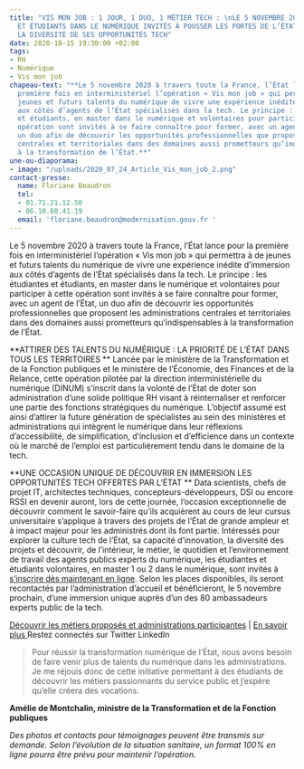 ```yaml
---
title: "VIS MON JOB : 1 JOUR, 1 DUO, 1 MÉTIER TECH : \nLE 5 NOVEMBRE 2020, ÉTUDIANTES
  ET ÉTUDIANTS DANS LE NUMÉRIQUE INVITÉS À POUSSER LES PORTES DE L’ÉTAT POUR DÉCOUVRIR
  LA DIVERSITÉ DE SES OPPORTUNITÉS TECH"
date: 2020-10-15 19:30:00 +02:00
tags:
- RH
- Numérique
- Vis mon job
chapeau-text: "**Le 5 novembre 2020 à travers toute la France, l’État lance pour la
  première fois en interministériel l’opération « Vis mon job » qui permettra à de
  jeunes et futurs talents du numérique de vivre une expérience inédite d’immersion
  aux côtés d’agents de l’État spécialisés dans la tech. Le principe : les étudiantes
  et étudiants, en master dans le numérique et volontaires pour participer à cette
  opération sont invités à se faire connaître pour former, avec un agent de l’État,
  un duo afin de découvrir les opportunités professionnelles que proposent les administrations
  centrales et territoriales dans des domaines aussi prometteurs qu’indispensables
  à la transformation de l’État.**"
une-ou-diaporama:
- image: "/uploads/2020_07_24_Article_Vis_mon_job_2.png"
contact-presse:
  name: Floriane Beaudron
  tel:
  - 01.71.21.12.50
  - 06.10.60.41.19
  email: 'floriane.beaudron@modernisation.gouv.fr '
---
```


Le 5 novembre 2020 à travers toute la France, l’État lance pour la première fois en interministériel l’opération « Vis mon job » qui permettra à de jeunes et futurs talents du numérique de vivre une expérience inédite d’immersion aux côtés d’agents de l’État spécialisés dans la tech. Le principe : les étudiantes et étudiants, en master dans le numérique et volontaires pour participer à cette opération sont invités à se faire connaître pour former, avec un agent de l’État, un duo afin de découvrir les opportunités professionnelles que proposent les administrations centrales et territoriales dans des domaines aussi prometteurs qu’indispensables à la transformation de l’État.

**ATTIRER DES TALENTS DU NUMÉRIQUE : LA PRIORITÉ DE L’ÉTAT DANS TOUS LES TERRITOIRES  **
Lancée par le ministère de la Transformation et de la Fonction publiques et le ministère de l’Économie, des Finances et de la Relance, cette opération pilotée par la direction interministérielle du numérique (DINUM) s’inscrit dans la volonté de l’État de doter son administration d’une solide politique RH visant à réinternaliser et renforcer une partie des fonctions stratégiques du numérique. L’objectif assumé est ainsi d’attirer la future génération de spécialistes au sein des ministères et administrations qui intègrent le numérique dans leur réflexions d’accessibilité, de simplification, d’inclusion et d’efficience dans un contexte où le marché de l’emploi est particulièrement tendu dans le domaine de la tech. 

**UNE OCCASION UNIQUE DE DÉCOUVRIR EN IMMERSION LES OPPORTUNITÉS TECH OFFERTES PAR L’ÉTAT **
Data scientists, chefs de projet IT, architectes techniques, concepteurs-développeurs, DSI ou encore RSSI en devenir auront, lors de cette journée, l’occasion exceptionnelle de découvrir comment le savoir-faire qu’ils acquièrent au cours de leur cursus universitaire s’applique à travers des projets de l’État de grande ampleur et à impact majeur pour les administrés dont ils font partie. Intéressés pour explorer la culture tech de l’État, sa capacité d’innovation, la diversité des projets et découvrir, de l’intérieur, le métier, le quotidien et l’environnement de travail des agents publics experts du numérique, les étudiantes et étudiants volontaires, en master 1 ou 2 dans le numérique, sont invités à [s’inscrire dès maintenant en ligne](https://www.numerique.gouv.fr/agenda/vis-mon-job-1-jour-1-duo-1-metier-tech/). Selon les places disponibles, ils seront recontactés par l’administration d’accueil et bénéficieront, le 5 novembre prochain, d’une immersion unique auprès d’un des 80 ambassadeurs experts public de la tech. 

[Découvrir les métiers proposés et administrations participantes](https://www.numerique.gouv.fr/agenda/vis-mon-job-1-jour-1-duo-1-metier-tech/) | [En savoir plus ](https://www.numerique.gouv.fr/actualites/lancement-de-vis-mon-job-des-etudiants-a-la-rencontre-des-professionnels-du-numerique-de-letat/)
Restez connectés sur Twitter LinkedIn 

> Pour réussir la transformation numérique de l’État, nous avons besoin de faire venir plus de talents du numérique dans les administrations. Je me réjouis donc de cette initiative permettant à des étudiants de découvrir les métiers passionnants du service public et j’espère qu’elle créera des vocations. 

**Amélie de Montchalin, ministre de la Transformation et de la Fonction publiques**

*Des photos et contacts pour témoignages peuvent être transmis sur demande.
Selon l’évolution de la situation sanitaire, un format 100% en ligne pourra être prévu pour maintenir l’opération.*
